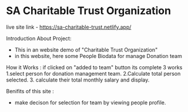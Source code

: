 # SA Charitable Trust Organization

live site link - https://sa-charitable-trust.netlify.app/


Introduction About Project:
* This in an website demo of "Charitable Trust Organization"
* in this website, here some People Biodata for manage Donation team


How it Works :
if clicked on "added to team" button its complete 3 works  
1.select person for donation management team.
2.Calculate total person selected.
3. calculate their total monthly salary and display.

Benifits of this site :
* make decison for selection for team by viewing people profile.
